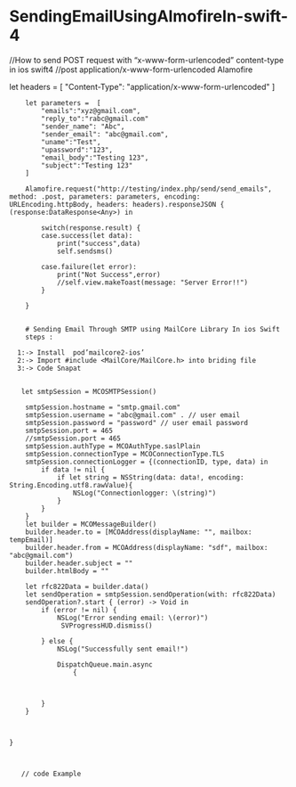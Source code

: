 # SendingEmailUsingAlmofireIn-swift-4


//How to send POST request with “x-www-form-urlencoded” content-type in ios swift4
//post application/x-www-form-urlencoded Alamofire



       

 let headers = [
            "Content-Type": "application/x-www-form-urlencoded"
        ]
        
        let parameters =  [
            "emails":"xyz@gmail.com",
            "reply_to":"rabc@gmail.com"
            "sender_name": "Abc",
            "sender_email": "abc@gmail.com",
            "uname":"Test",
            "upassword":"123",
            "email_body":"Testing 123",
            "subject":"Testing 123"
        ]
        
        Alamofire.request("http://testing/index.php/send/send_emails", method: .post, parameters: parameters, encoding:  URLEncoding.httpBody, headers: headers).responseJSON { (response:DataResponse<Any>) in
            
            switch(response.result) {
            case.success(let data):
                print("success",data)
                self.sendsms()
                
            case.failure(let error):
                print("Not Success",error)
                //self.view.makeToast(message: "Server Error!!")
            }
            
        }
        
        
        # Sending Email Through SMTP using MailCore Library In ios Swift
        steps :
        
      1:-> Install  pod’mailcore2-ios’
      2:-> Import #include <MailCore/MailCore.h> into briding file
      3:-> Code Snapat
         
          
       let smtpSession = MCOSMTPSession()
      
        smtpSession.hostname = "smtp.gmail.com"
        smtpSession.username = "abc@gmail.com" . // user email 
        smtpSession.password = "password" // user email password
        smtpSession.port = 465
        //smtpSession.port = 465
        smtpSession.authType = MCOAuthType.saslPlain
        smtpSession.connectionType = MCOConnectionType.TLS
        smtpSession.connectionLogger = {(connectionID, type, data) in
            if data != nil {
                if let string = NSString(data: data!, encoding: String.Encoding.utf8.rawValue){
                    NSLog("Connectionlogger: \(string)")
                }
            }
        }
        let builder = MCOMessageBuilder()
        builder.header.to = [MCOAddress(displayName: "", mailbox: tempEmail)]
        builder.header.from = MCOAddress(displayName: "sdf", mailbox: "abc@gmail.com")
        builder.header.subject = ""
        builder.htmlBody = ""
        
        let rfc822Data = builder.data()
        let sendOperation = smtpSession.sendOperation(with: rfc822Data)
        sendOperation?.start { (error) -> Void in
            if (error != nil) {
                NSLog("Error sending email: \(error)")
                 SVProgressHUD.dismiss()
                
            } else {
                NSLog("Successfully sent email!")
                
                DispatchQueue.main.async
                    {
 
               
                
            }
        }
        
        
        
    }
       
       
       
       // code Example
        
        
